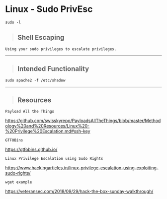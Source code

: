 # Linux - Sudo PrivEsc

    sudo -l

> ## **Shell Escaping**

`Using your sudo privileges to escalate privileges.`

---

> ## **Intended Functionality**

    sudo apache2 -f /etc/shadow

---

> ##  **Resources**

`Payload All the Things`

https://github.com/swisskyrepo/PayloadsAllTheThings/blob/master/Methodology%20and%20Resources/Linux%20-%20Privilege%20Escalation.md#ssh-key

`GTFOBins`

https://gtfobins.github.io/

`Linux Privilege Escalation using Sudo Rights`

https://www.hackingarticles.in/linux-privilege-escalation-using-exploiting-sudo-rights/

`wget example`

https://veteransec.com/2018/09/29/hack-the-box-sunday-walkthrough/